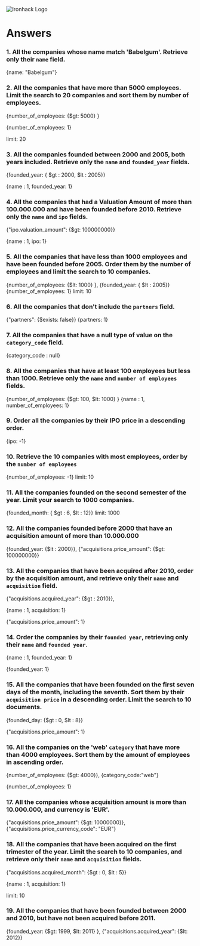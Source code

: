 ![Ironhack Logo](https://i.imgur.com/1QgrNNw.png)

# Answers

### 1. All the companies whose name match 'Babelgum'. Retrieve only their `name` field.

{name: "Babelgum"}

### 2. All the companies that have more than 5000 employees. Limit the search to 20 companies and sort them by **number of employees**.

<!-- Filter ---> 
{number_of_employees: {$gt: 5000} }

<!-- project ---> 
{number_of_employees: 1}

<!-- limit ---> 
limit: 20

### 3. All the companies founded between 2000 and 2005, both years included. Retrieve only the `name` and `founded_year` fields.

<!-- Filter ---> 
{founded_year: { $gt :  2000, $lt : 2005}}

<!-- project ---> 
{name : 1, founded_year: 1}
<!-- this is the function that filters and retrieves the specific fields.---> 

### 4. All the companies that had a Valuation Amount of more than 100.000.000 and have been founded before 2010. Retrieve only the `name` and `ipo` fields.

<!-- filter ---> 
{"ipo.valuation_amount": {$gt: 100000000}}

<!-- project ---> 
{name : 1, ipo: 1}

### 5. All the companies that have less than 1000 employees and have been founded before 2005. Order them by the number of employees and limit the search to 10 companies.

<!-- filter ---> 
{number_of_employees: {$lt: 1000} }, {founded_year: { $lt : 2005}}
{number_of_employees: 1}
limit: 10

### 6. All the companies that don't include the `partners` field.

{"partners": {$exists: false}}
{partners: 1}

### 7. All the companies that have a null type of value on the `category_code` field.

{category_code : null}

### 8. All the companies that have at least 100 employees but less than 1000. Retrieve only the `name` and `number of employees` fields.

{number_of_employees: {$gt: 100, $lt: 1000} }
{name : 1, number_of_employees: 1}

### 9. Order all the companies by their IPO price in a descending order.

{ipo: -1}

### 10. Retrieve the 10 companies with most employees, order by the `number of employees`

{number_of_employees: -1}
limit: 10

### 11. All the companies founded on the second semester of the year. Limit your search to 1000 companies.

{founded_month: { $gt :  6, $lt : 12}}
limit: 1000

### 12. All the companies founded before 2000 that have an acquisition amount of more than 10.000.000

{founded_year: {$lt : 2000}}, {"acquisitions.price_amount": {$gt: 100000000}}


### 13. All the companies that have been acquired after 2010, order by the acquisition amount, and retrieve only their `name` and `acquisition` field.

<!-- filter --->

{"acquisitions.acquired_year": {$gt : 2010}}, 


<!-- project ---> 
{name : 1, acquisition: 1}

<!-- sort ---> 
{"acquisitions.price_amount": 1}


### 14. Order the companies by their `founded year`, retrieving only their `name` and `founded year`.

<!-- project ---> 
{name : 1, founded_year: 1}

<!-- sort ---> 
{founded_year: 1}


### 15. All the companies that have been founded on the first seven days of the month, including the seventh. Sort them by their `acquisition price` in a descending order. Limit the search to 10 documents.

<!-- filter --->
{founded_day: {$gt : 0, $lt : 8}} 

<!-- sort ---> 
{"acquisitions.price_amount": 1}
<!-- Your Code Goes Here -->

### 16. All the companies on the 'web' `category` that have more than 4000 employees. Sort them by the amount of employees in ascending order.


<!-- filter --->
{number_of_employees: {$gt: 4000}}, {category_code:"web"}

<!-- sort ---> 
{number_of_employees: 1}


### 17. All the companies whose acquisition amount is more than 10.000.000, and currency is 'EUR'.

{"acquisitions.price_amount": {$gt: 10000000}}, {"acquisitions.price_currency_code": "EUR"}



### 18. All the companies that have been acquired on the first trimester of the year. Limit the search to 10 companies, and retrieve only their `name` and `acquisition` fields.

<!-- Filter ---> 

{"acquisitions.acquired_month": {$gt : 0, $lt : 5}} 

<!-- Filter ---> 
{name : 1, acquisition: 1}

<!-- Limit ---> 
limit: 10

### 19. All the companies that have been founded between 2000 and 2010, but have not been acquired before 2011.

{founded_year: {$gt: 1999, $lt: 2011} }, {"acquisitions.acquired_year": {$lt: 2012}}

